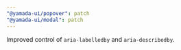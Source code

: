 ```yaml
---
"@yamada-ui/popover": patch
"@yamada-ui/modal": patch
---
```


Improved control of `aria-labelledby` and `aria-describedby`.
